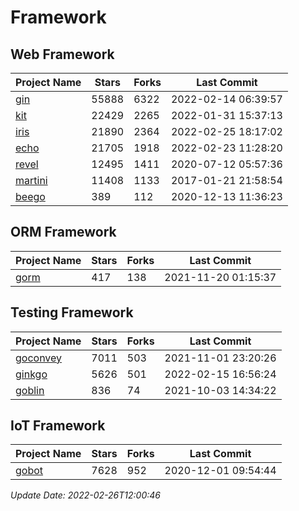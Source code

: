 # Framework

## Web Framework
| Project Name | Stars | Forks | Last Commit |
| ------------ | ----- | ----- | ----------- |
| [gin](https://github.com/gin-gonic/gin) | 55888 | 6322 | 2022-02-14 06:39:57 |
| [kit](https://github.com/go-kit/kit) | 22429 | 2265 | 2022-01-31 15:37:13 |
| [iris](https://github.com/kataras/iris) | 21890 | 2364 | 2022-02-25 18:17:02 |
| [echo](https://github.com/labstack/echo) | 21705 | 1918 | 2022-02-23 11:28:20 |
| [revel](https://github.com/revel/revel) | 12495 | 1411 | 2020-07-12 05:57:36 |
| [martini](https://github.com/go-martini/martini) | 11408 | 1133 | 2017-01-21 21:58:54 |
| [beego](https://github.com/astaxie/beego) | 389 | 112 | 2020-12-13 11:36:23 |

## ORM Framework
| Project Name | Stars | Forks | Last Commit |
| ------------ | ----- | ----- | ----------- |
| [gorm](https://github.com/jinzhu/gorm) | 417 | 138 | 2021-11-20 01:15:37 |

## Testing Framework
| Project Name | Stars | Forks | Last Commit |
| ------------ | ----- | ----- | ----------- |
| [goconvey](https://github.com/smartystreets/goconvey) | 7011 | 503 | 2021-11-01 23:20:26 |
| [ginkgo](https://github.com/onsi/ginkgo) | 5626 | 501 | 2022-02-15 16:56:24 |
| [goblin](https://github.com/franela/goblin) | 836 | 74 | 2021-10-03 14:34:22 |

## IoT Framework
| Project Name | Stars | Forks | Last Commit |
| ------------ | ----- | ----- | ----------- |
| [gobot](https://github.com/hybridgroup/gobot) | 7628 | 952 | 2020-12-01 09:54:44 |

*Update Date: 2022-02-26T12:00:46*